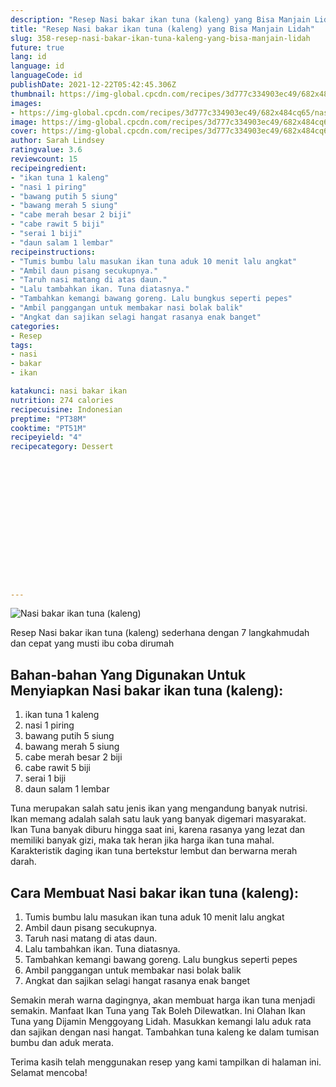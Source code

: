 ```yaml
---
description: "Resep Nasi bakar ikan tuna (kaleng) yang Bisa Manjain Lidah"
title: "Resep Nasi bakar ikan tuna (kaleng) yang Bisa Manjain Lidah"
slug: 358-resep-nasi-bakar-ikan-tuna-kaleng-yang-bisa-manjain-lidah
future: true
lang: id
language: id
languageCode: id
publishDate: 2021-12-22T05:42:45.306Z 
thumbnail: https://img-global.cpcdn.com/recipes/3d777c334903ec49/682x484cq65/nasi-bakar-ikan-tuna-kaleng-foto-resep-utama.webp
images:
- https://img-global.cpcdn.com/recipes/3d777c334903ec49/682x484cq65/nasi-bakar-ikan-tuna-kaleng-foto-resep-utama.webp
image: https://img-global.cpcdn.com/recipes/3d777c334903ec49/682x484cq65/nasi-bakar-ikan-tuna-kaleng-foto-resep-utama.webp
cover: https://img-global.cpcdn.com/recipes/3d777c334903ec49/682x484cq65/nasi-bakar-ikan-tuna-kaleng-foto-resep-utama.webp
author: Sarah Lindsey
ratingvalue: 3.6
reviewcount: 15
recipeingredient:
- "ikan tuna 1 kaleng"
- "nasi 1 piring"
- "bawang putih 5 siung"
- "bawang merah 5 siung"
- "cabe merah besar 2 biji"
- "cabe rawit 5 biji"
- "serai 1 biji"
- "daun salam 1 lembar"
recipeinstructions:
- "Tumis bumbu lalu masukan ikan tuna aduk 10 menit lalu angkat"
- "Ambil daun pisang secukupnya."
- "Taruh nasi matang di atas daun."
- "Lalu tambahkan ikan. Tuna diatasnya."
- "Tambahkan kemangi bawang goreng. Lalu bungkus seperti pepes"
- "Ambil panggangan untuk membakar nasi bolak balik"
- "Angkat dan sajikan selagi hangat rasanya enak banget"
categories:
- Resep
tags:
- nasi
- bakar
- ikan

katakunci: nasi bakar ikan 
nutrition: 274 calories
recipecuisine: Indonesian
preptime: "PT38M"
cooktime: "PT51M"
recipeyield: "4"
recipecategory: Dessert


     
    
    
    
    
    
    
    
    
    
    
      
    
---
```



![Nasi bakar ikan tuna (kaleng)](https://img-global.cpcdn.com/recipes/3d777c334903ec49/682x484cq65/nasi-bakar-ikan-tuna-kaleng-foto-resep-utama.webp)

Resep Nasi bakar ikan tuna (kaleng)  sederhana dengan 7 langkahmudah dan cepat yang musti ibu coba dirumah

<!--inarticleads1-->

## Bahan-bahan Yang Digunakan Untuk Menyiapkan Nasi bakar ikan tuna (kaleng):

1. ikan tuna 1 kaleng
1. nasi 1 piring
1. bawang putih 5 siung
1. bawang merah 5 siung
1. cabe merah besar 2 biji
1. cabe rawit 5 biji
1. serai 1 biji
1. daun salam 1 lembar

Tuna merupakan salah satu jenis ikan yang mengandung banyak nutrisi. Ikan memang adalah salah satu lauk yang banyak digemari masyarakat. Ikan Tuna banyak diburu hingga saat ini, karena rasanya yang lezat dan memiliki banyak gizi, maka tak heran jika harga ikan tuna mahal. Karakteristik daging ikan tuna bertekstur lembut dan berwarna merah darah. 

<!--inarticleads2-->

## Cara Membuat Nasi bakar ikan tuna (kaleng):

1. Tumis bumbu lalu masukan ikan tuna aduk 10 menit lalu angkat
1. Ambil daun pisang secukupnya.
1. Taruh nasi matang di atas daun.
1. Lalu tambahkan ikan. Tuna diatasnya.
1. Tambahkan kemangi bawang goreng. Lalu bungkus seperti pepes
1. Ambil panggangan untuk membakar nasi bolak balik
1. Angkat dan sajikan selagi hangat rasanya enak banget


Semakin merah warna dagingnya, akan membuat harga ikan tuna menjadi semakin. Manfaat Ikan Tuna yang Tak Boleh Dilewatkan. Ini Olahan Ikan Tuna yang Dijamin Menggoyang Lidah. Masukkan kemangi lalu aduk rata dan sajikan dengan nasi hangat. Tambahkan tuna kaleng ke dalam tumisan bumbu dan aduk merata. 

Terima kasih telah menggunakan resep yang kami tampilkan di halaman ini. Selamat mencoba!
